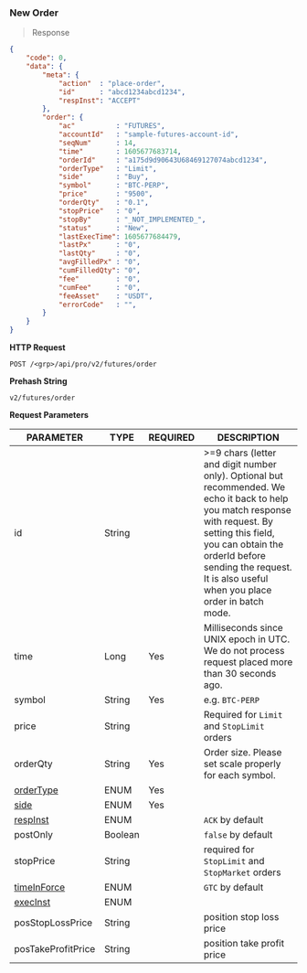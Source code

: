 ### New Order 

> Response

```json
{
    "code": 0,
    "data": {
        "meta": {
            "action"  : "place-order",
            "id"      : "abcd1234abcd1234",
            "respInst": "ACCEPT"
        },
        "order": {
            "ac"          : "FUTURES",
            "accountId"   : "sample-futures-account-id",
            "seqNum"      : 14,
            "time"        : 1605677683714,
            "orderId"     : "a175d9d90643U68469127074abcd1234",
            "orderType"   : "Limit",
            "side"        : "Buy",
            "symbol"      : "BTC-PERP",
            "price"       : "9500",
            "orderQty"    : "0.1",
            "stopPrice"   : "0",
            "stopBy"      : "_NOT_IMPLEMENTED_",
            "status"      : "New",
            "lastExecTime": 1605677684479,
            "lastPx"      : "0",
            "lastQty"     : "0",
            "avgFilledPx" : "0",
            "cumFilledQty": "0",
            "fee"         : "0",
            "cumFee"      : "0",
            "feeAsset"    : "USDT",
            "errorCode"   : "",
        }
    }
}
```

**HTTP Request**

`POST /<grp>/api/pro/v2/futures/order`

**Prehash String**

`v2/futures/order`

**Request Parameters**

PARAMETER                                   | TYPE      | REQUIRED | DESCRIPTION
------------------------------------------- |---------- | -------- | ---------------
id                                          | String    |          | >=9 chars (letter and digit number only). Optional but recommended. We echo it back to help you match response with request. By setting this field, you can obtain the orderId before sending the request. It is also useful when you place order in batch mode.
time                                        | Long      | Yes      | Milliseconds since UNIX epoch in UTC. We do not process request placed more than 30 seconds ago.
symbol                                      | String    | Yes      | e.g. `BTC-PERP`
price                                       | String    |          | Required for `Limit` and `StopLimit` orders
orderQty                                    | String    | Yes      | Order size. Please set scale properly for each symbol.
[orderType](#order-type-ordertype)          | ENUM      | Yes      | 
[side](#side-side)                          | ENUM      | Yes      |
[respInst](#response-type-respinst)         | ENUM      |          | `ACK` by default
postOnly                                    | Boolean   |          | `false` by default
stopPrice                                   | String    |          | required for `StopLimit` and `StopMarket` orders
[timeInForce](#time-in-force-timeinforce)   | ENUM      |          | `GTC` by default
[execInst](#execution-instruction-execinst) | ENUM      |          | 
posStopLossPrice                            | String    |          | position stop loss price
posTakeProfitPrice                          | String    |          | position take profit price


